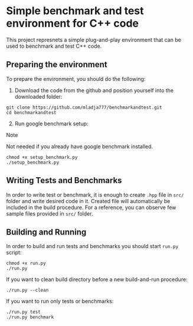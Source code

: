 # Simple benchmark and test environment for C++ code

This project represnets a simple plug-and-play environment that can be used to benchmark and test C++ code.

## Preparing the environment

To prepare the environment, you should do the following:
1. Download the code from the github and position yourself into the downloaded folder:
```
git clone https://github.com/mladja777/benchmarkandtest.git
cd benchmarkandtest
```
2. Run google benchmark setup:
> [!NOTE]
> Not needed if you already have google benchmark installed.
```
chmod +x setup_benchmark.py
./setup_benchmark.py

```

## Writing Tests and Benchmarks

In order to write test or benchmark, it is enough to create `.hpp` file in `src/` folder and write desired code in it. Created file will automatically be included in the build procedure. For a reference, you can observe few sample files provided in `src/` folder.

## Building and Running

In order to build and run tests and benchmarks you should start `run.py` script:
```
chmod +x run.py
./run.py
```

If you want to clean build directory before a new build-and-run procedure:
```
./run.py --clean
```

If you want to run only tests or benchmarks:
```
./run.py test
./run.py benchmark
```